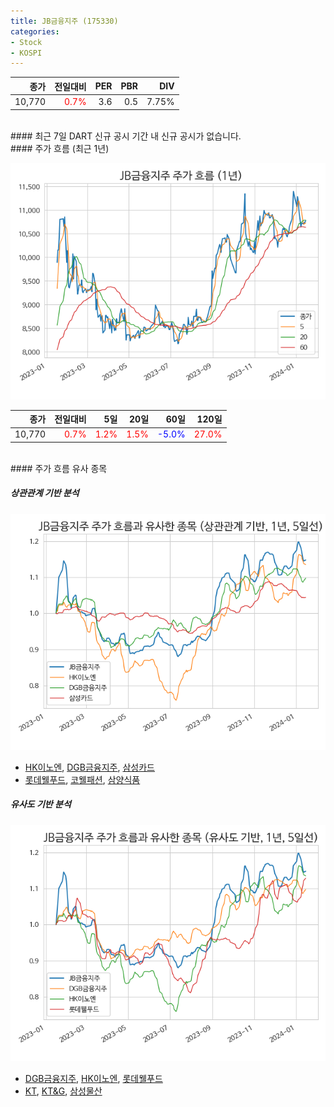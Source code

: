```yaml
---
title: JB금융지주 (175330)
categories:
- Stock
- KOSPI
---
```


|**종가**|**전일대비**|**PER**|**PBR**|**DIV**|
|---:|-------:|--:|--:|--:|
|10,770|<span style="color: red">0.7%</span>|3.6|0.5|7.75%|

<!-- more -->

<br>
#### 최근 7일 DART 신규 공시
기간 내 신규 공시가 없습니다.

<br>
#### 주가 흐름 (최근 1년)

![175330](/assets/images/stock/175330.png)

|**종가**|**전일대비**|**5일**|**20일**|**60일**|**120일**|
|---:|-------:|--:|---:|---:|----:|
|10,770|<span style="color: red">0.7%</span>|<span style="color: red">1.2%</span>|<span style="color: red">1.5%</span>|<span style="color: blue">-5.0%</span>|<span style="color: red">27.0%</span>|

<br>
#### 주가 흐름 유사 종목

##### 상관관계 기반 분석

![175330](/assets/images/stock/175330_corr.png)
- [HK이노엔](/195940/), [DGB금융지주](/139130/), [삼성카드](/029780/)
- [롯데웰푸드](/280360/), [코웰패션](/033290/), [삼양식품](/003230/)

##### 유사도 기반 분석

![175330](/assets/images/stock/175330_sim.png)
- [DGB금융지주](/139130/), [HK이노엔](/195940/), [롯데웰푸드](/280360/)
- [KT](/030200/), [KT&G](/033780/), [삼성물산](/028260/)